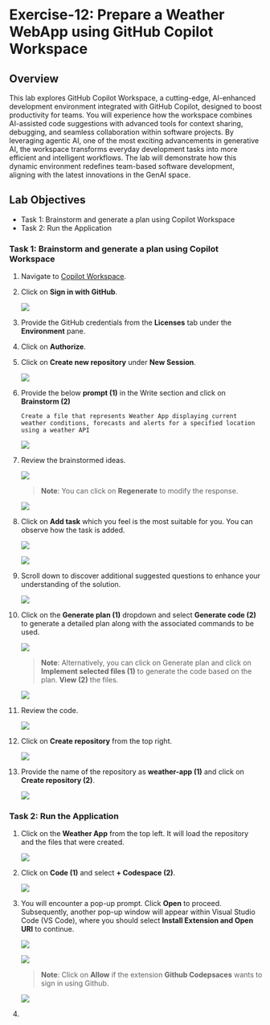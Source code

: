 # Exercise-12: Prepare a Weather WebApp using GitHub Copilot Workspace

## Overview
This lab explores GitHub Copilot Workspace, a cutting-edge, AI-enhanced development environment integrated with GitHub Copilot, designed to boost productivity for teams. You will experience how the workspace combines AI-assisted code suggestions with advanced tools for context sharing, debugging, and seamless collaboration within software projects. By leveraging agentic AI, one of the most exciting advancements in generative AI, the workspace transforms everyday development tasks into more efficient and intelligent workflows. The lab will demonstrate how this dynamic environment redefines team-based software development, aligning with the latest innovations in the GenAI space.

## Lab Objectives

- Task 1: Brainstorm and generate a plan using Copilot Workspace
- Task 2: Run the Application

### Task 1: Brainstorm and generate a plan using Copilot Workspace

1. Navigate to [Copilot Workspace](https://copilot-workspace.githubnext.com/).

1. Click on **Sign in with GitHub**.

      ![](../media/ex-12-1.png)

1. Provide the GitHub credentials from the **Licenses** tab under the **Environment** pane.

1. Click on **Authorize**.

1. Click on **Create new repository** under **New Session**.

      ![](../media/ex-12-2.1.png)

1. Provide the below **prompt (1)** in the Write section and click on **Brainstorm (2)**

   ```
   Create a file that represents Weather App displaying current weather conditions, forecasts and alerts for a specified location using a weather API
   ```

      ![](../media/ex-12-3.png)

1. Review the brainstormed ideas.

      ![](../media/ex-12-4.png)

      > **Note**: You can click on **Regenerate** to modify the response.

      ![](../media/ex-12-4.1.png)

1. Click on **Add task** which you feel is the most suitable for you. You can observe how the task is added.

      ![](../media/ex-12-4.3.png)

      ![](../media/ex-12-5.png)

1. Scroll down to discover additional suggested questions to enhance your understanding of the solution.

      ![](../media/ex-12-6.png)

1. Click on the **Generate plan (1)** dropdown and select **Generate code (2)** to generate a detailed plan along with the associated commands to be used.

      ![](../media/ex-12-7.png)

      > **Note**: Alternatively, you can click on Generate plan and click on **Implement selected files (1)** to generate the code based on the plan. **View (2)** the files.

      ![](../media/ex-12-8.png)

1. Review the code.

      ![](../media/ex-12-9.png)

1. Click on **Create repository** from the top right.

      ![](../media/ex-12-10.png)

1. Provide the name of the repository as **weather-app (1)** and click on **Create repository (2)**.

      ![](../media/ex-12-11.png)

### Task 2: Run the Application

1. Click on the **Weather App** from the top left. It will load the repository and the files that were created.

      ![](../media/ex-12-12.png)

1. Click on **Code (1)** and select **+ Codespace (2)**.

      ![](../media/ex-12-13.png)

1. You will encounter a pop-up prompt. Click **Open** to proceed. Subsequently, another pop-up window will appear within Visual Studio Code (VS Code), where you should select **Install Extension and Open URI** to continue.

   ![](../media/open.png)

   ![](../media/innovation-1.png)

    >**Note**: Click on **Allow** if the extension **Github Codepsaces** wants to sign in using Github.

     ![](../media/inn-2.png)

1. 
